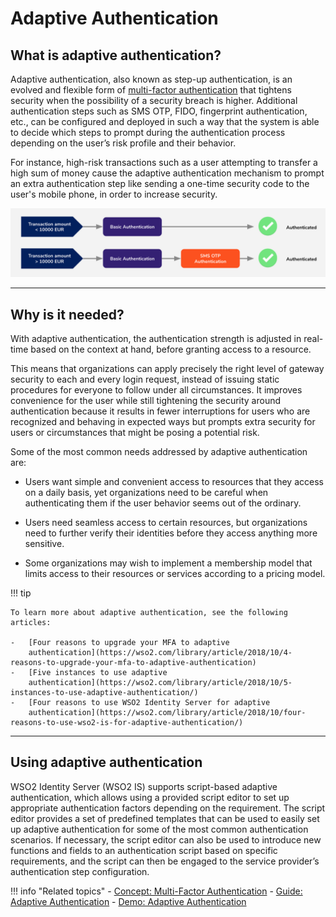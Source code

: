# Adaptive Authentication

## What is adaptive authentication?

Adaptive authentication, also known as step-up authentication, is an evolved and flexible form of [multi-factor authentication](../multi-factor-authentication) that tightens security when the possibility of a security breach is higher. Additional authentication steps such as SMS OTP, FIDO, fingerprint authentication, etc., can be configured and deployed in such a way that the system is able to decide which steps to prompt during the authentication process depending on the user’s risk profile and their behavior.  

For instance, high-risk transactions such as a user attempting to transfer a high sum of money cause the adaptive authentication mechanism to prompt an extra authentication step like sending a one-time security code to the user's mobile phone, in order to increase security.

![adaptive authentication](../../../assets/img/concepts/adaptive-authentication.png)

---

## Why is it needed?

With adaptive authentication, the authentication strength is adjusted in real-time based on the context at hand, before granting access to a resource. 

This means that organizations can apply precisely the right level of gateway security to each and every login request, instead of issuing static procedures for everyone to follow under all circumstances. It improves convenience for the user while still tightening the security around authentication because it results in fewer interruptions for users who are recognized and behaving in expected ways but prompts extra security for users or circumstances that might be posing a potential risk. 

Some of the most common needs addressed by adaptive authentication are:

- Users want simple and convenient access to resources that they access on a daily basis, yet organizations need to be careful when authenticating them if the user behavior seems out of the ordinary. 

- Users need seamless access to certain resources, but organizations need to further verify their identities before they access anything more sensitive. 

- Some organizations may wish to implement a membership model that limits access to their resources or services according to a pricing model. 


!!! tip
    
    To learn more about adaptive authentication, see the following articles:
    
    -   [Four reasons to upgrade your MFA to adaptive
        authentication](https://wso2.com/library/article/2018/10/4-reasons-to-upgrade-your-mfa-to-adaptive-authentication)
    -   [Five instances to use adaptive
        authentication](https://wso2.com/library/article/2018/10/5-instances-to-use-adaptive-authentication/)
    -   [Four reasons to use WSO2 Identity Server for adaptive
        authentication](https://wso2.com/library/article/2018/10/four-reasons-to-use-wso2-is-for-adaptive-authentication/)

---

## Using adaptive authentication

WSO2 Identity Server (WSO2 IS) supports script-based adaptive authentication, which allows using a provided script editor to set up appropriate authentication factors depending on the requirement. The script editor provides a set of predefined templates that can be used to easily set up adaptive authentication for some of the most common authentication scenarios. If necessary, the script editor can also be used to introduce new functions and fields to an authentication script based on specific requirements, and the script can then be engaged to the service provider’s authentication step configuration.

!!! info "Related topics"
    - [Concept: Multi-Factor Authentication](../multi-factor-authentication)
    - [Guide: Adaptive Authentication](../../../guides/adaptive-auth/configure-adaptive-auth)
    - [Demo: Adaptive Authentication](../../../quick-starts/adaptive-auth-overview)



